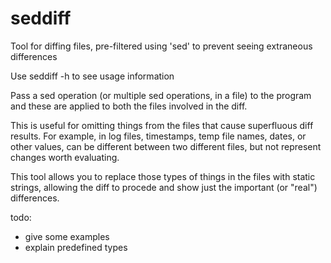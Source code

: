 # seddiff
Tool for diffing files, pre-filtered using 'sed' to prevent seeing
extraneous differences

Use seddiff -h to see usage information

Pass a sed operation (or multiple sed operations, in a file) to the program
and these are applied to both the files involved in the diff.

This is useful for omitting things from the files that cause superfluous
diff results.  For example, in log files, timestamps, temp file names,
dates, or other values, can be different between two different files,
but not represent changes worth evaluating.

This tool allows you to replace those types of things in the files with
static strings, allowing the diff to procede and show just the important
(or "real") differences.

todo:
 * give some examples
 * explain predefined types
